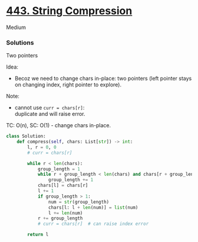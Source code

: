 # [443. String Compression](https://leetcode.com/problems/string-compression/description/?envType=study-plan-v2&envId=leetcode-75)

Medium

### Solutions

  Two pointers

  Idea:
  - Becoz we need to change chars in-place: two pointers (left pointer stays on changing index, right pointer to explore).

  Note:
  - cannot use `curr = chars[r]`: \
    duplicate and will raise error.

  TC: O(n), SC: O(1) - change chars in-place.

```python
class Solution:
    def compress(self, chars: List[str]) -> int:
        l, r = 0, 0
        # curr = chars[r]

        while r < len(chars):
            group_length = 1
            while r + group_length < len(chars) and chars[r + group_length] == chars[r]:
                group_length += 1
            chars[l] = chars[r]
            l += 1
            if group_length > 1:
                num = str(group_length)
                chars[l: l + len(num)] = list(num)
                l += len(num)
            r += group_length
            # curr = chars[r]  # can raise index error

        return l
```
